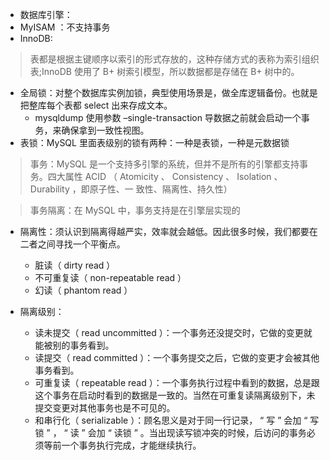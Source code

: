 
* 数据库引擎：
 * MyISAM ：不支持事务
 * InnoDB: 
> 表都是根据主键顺序以索引的形式存放的，这种存储方式的表称为索引组织表;InnoDB 使用了 B+ 树索引模型，所以数据都是存储在 B+ 树中的。
 
 
* 全局锁：对整个数据库实例加锁，典型使用场景是，做全库逻辑备份。也就是把整库每个表都 select 出来存成文本。 
    * mysqldump  使用参数 –single-transaction 导数据之前就会启动一个事务，来确保拿到一致性视图。
* 表锁：MySQL 里面表级别的锁有两种：一种是表锁，一种是元数据锁
 
 
> 事务：MySQL 是一个支持多引擎的系统，但并不是所有的引擎都支持事务。四大属性 ACID （ Atomicity 、 Consistency 、 Isolation 、 Durability ，即原子性、一
 致性、隔离性、持久性）
 
> 事务隔离：在 MySQL 中，事务支持是在引擎层实现的
 
* 隔离性：须认识到隔离得越严实，效率就会越低。因此很多时候，我们都要在二者之间寻找一个平衡点。
   * 脏读（ dirty read ）
   * 不可重复读（ non-repeatable read ）
   * 幻读（ phantom read ）
    
* 隔离级别：
   * 读未提交（ read uncommitted ）：一个事务还没提交时，它做的变更就能被别的事务看到。
   * 读提交（ read committed ）：一个事务提交之后，它做的变更才会被其他事务看到。
   * 可重复读（ repeatable read ）：一个事务执行过程中看到的数据，总是跟这个事务在启动时看到的数据是一致的。当然在可重复读隔离级别下，未提交变更对其他事务也是不可见的。
   * 和串行化（ serializable  ）：顾名思义是对于同一行记录， “ 写 ” 会加 “ 写锁 ” ， “ 读 ” 会加 “ 读锁 ” 。当出现读写锁冲突的时候，后访问的事务必须等前一个事务执行完成，才能继续执行。


